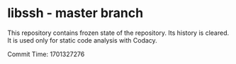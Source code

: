 # libssh - master branch

This repository contains frozen state of the repository.
Its history is cleared. It is used only for static code
analysis with Codacy.

Commit Time: 1701327276